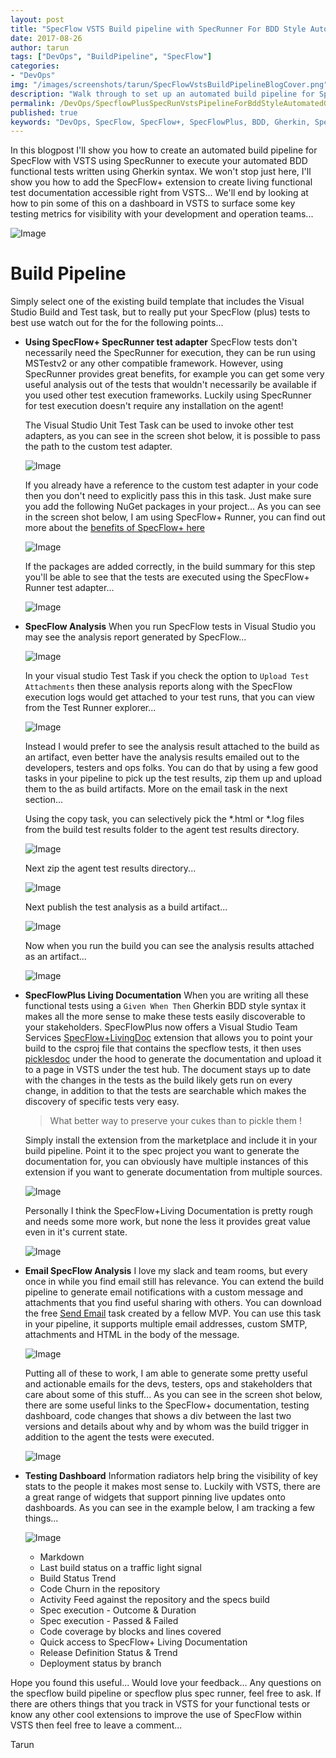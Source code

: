 ```yaml
---
layout: post
title: "SpecFlow VSTS Build pipeline with SpecRunner For BDD Style Automated Gherkin Functional Tests"
date: 2017-08-26
author: tarun
tags: ["DevOps", "BuildPipeline", "SpecFlow"]
categories:
- "DevOps"
img: "/images/screenshots/tarun/SpecFlowVstsBuildPipelineBlogCover.png"
description: "Walk through to set up an automated build pipeline for SpecFlow in Visual Studio Team Services (VSTS). How to use SpecRunner as the test adapter with Visual Studio Test task and SpecFlow+ to put SpecFlow+Living documentation with in VSTS. We'll also look at putting together a testing dashboard to surface useful application quality metrics on a dashboard."
permalink: /DevOps/SpecflowPlusSpecRunVstsPipelineForBddStyleAutomatedGherkinFunctionalTests
published: true
keywords: "DevOps, SpecFlow, SpecFlow+, SpecFlowPlus, BDD, Gherkin, SpecFlow+ Living Documentation, Gherkin, Functional Test Pipeline, SpecRunner, VSTS, Automated Build Pipleine for SpecFlow, SpecRunner with Visual Studio Test Task, SpecFlow Analysis Results in VSTS, Email Spec Analysis, Attach SpecFlow Analysis with VSTS Build, Given When Then SpecFlow Gherkin VSTS, Automated Functional Testing Pipeline in VSTS, Azure, SpecFlow Agent Setup, Set up VSTS Agent for SpecFlow, How to setup SpecFlow in VSTS, Example SpecFlow Build Pipeline, SpecRunner SpecFlow setup for VSTS, SpecFlow VSTS NuGet Packages, SpecFlow Cucumber for .NET in VSTS & TFS, SpecFlow Plus TFS, SpecRunner TFS Build Pipeline"
---
```

In this blogpost I'll show you how to create an automated build pipeline for SpecFlow with VSTS using SpecRunner to execute your automated BDD functional tests written using Gherkin syntax. We won't stop just here, I'll show you how to add the SpecFlow+ extension to create living functional test documentation accessible right from VSTS... We'll end by looking at how to pin some of this on a dashboard in VSTS to surface some key testing metrics for visibility with your development and operation teams... 
<!--more-->
![Image](/images/screenshots/tarun/SpecFlowTarget.jpg)

# Build Pipeline 
Simply select one of the existing build template that includes the Visual Studio Build and Test task, but to really put your SpecFlow (plus) tests to best use watch out for the for the following points... 

+ __Using SpecFlow+ SpecRunner test adapter__
SpecFlow tests don't necessarily need the SpecRunner for execution, they can be run using MSTestv2 or any other compatible framework. However, using SpecRunner provides great benefits, for example you can get some very useful analysis out of the tests that wouldn't necessarily be available if you used other test execution frameworks. Luckily using SpecRunner for test execution doesn't require any installation on the agent! 

    The Visual Studio Unit Test Task can be used to invoke other test adapters, as you can see in the screen shot below, it is possible to pass the path to the custom test adapter. 

    ![Image](/images/screenshots/tarun/UseVisualStudioTestTaskToRunSpecRunner.jpg)

    If you already have a reference to the custom test adapter in your code then you don't need to explicitly pass this in this task. Just make sure you add the following NuGet packages in your project... As you can see in the screen shot below, I am using SpecFlow+ Runner, you can find out more about the [benefits of SpecFlow+ here](http://specflow.org/plus/)

    ![Image](/images/screenshots/tarun/SpecFlowPlusRunner.jpg)

    If the packages are added correctly, in the build summary for this step you'll be able to see that the tests are executed using the SpecFlow+ Runner test adapter... 

    ![Image](/images/screenshots/tarun/BuildLogVsTestSpecFlowPlusRunner.jpg)

+ __SpecFlow Analysis__ 
When you run SpecFlow tests in Visual Studio you may see the analysis report generated by SpecFlow... 

    ![Image](/images/screenshots/tarun/SpecFlowAnalysisReport.jpg)

    In your visual studio Test Task if you check the option to `Upload Test Attachments` then these analysis reports along with the SpecFlow execution logs would get attached to your test runs, that you can view from the Test Runner explorer... 

    ![Image](/images/screenshots/tarun/SpecFlowAnalysisAttachment.jpg)

    Instead I would prefer to see the analysis result attached to the build as an artifact, even better have the analysis results emailed out to the developers, testers and ops folks. You can do that by using a few good tasks in your pipeline to pick up the test results, zip them up and upload them to the as build artifacts. More on the email task in the next section... 

    Using the copy task, you can selectively pick the *.html or *.log files from the build test results folder to the agent test results directory. 

    ![Image](/images/screenshots/tarun/SpecFlowCopyFileTestResults.jpg)

    Next zip the agent test results directory... 

    ![Image](/images/screenshots/tarun/SpecFlowTestAnalysisArchive.jpg)

    Next publish the test analysis as a build artifact... 

    ![Image](/images/screenshots/tarun/PublishSpecAnalysisAsBuildArtifact.jpg)

    Now when you run the build you can see the analysis results attached as an artifact...

    ![Image](/images/screenshots/tarun/SpecFlowAnalysisAttachAsArtifact.jpg)

+ __SpecFlowPlus Living Documentation__
When you are writing all these functional tests using a `Given When Then` Gherkin BDD style syntax it makes all the more sense to make these tests easily discoverable to your stakeholders. SpecFlowPlus now offers a Visual Studio Team Services [SpecFlow+LivingDoc](https://marketplace.visualstudio.com/items?itemName=techtalk.techtalk-specflow-plus) extension that allows you to point your build to the csproj file that contains the specflow tests, it then uses [picklesdoc](http://docs.picklesdoc.com/en/latest/) under the hood to generate the documentation and upload it to a page in VSTS under the test hub. The document stays up to date with the changes in the tests as the build likely gets run on every change, in addition to that the tests are searchable which makes the discovery of specific tests very easy. 

    > What better way to preserve your cukes than to pickle them !

    Simply install the extension from the marketplace and include it in your build pipeline. Point it to the spec project you want to generate the documentation for, you can obviously have multiple instances of this extension if you want to generate documentation from multiple sources.  

    ![Image](/images/screenshots/tarun/SpecFlowPlusLivingDocumentationExample.jpg)

    Personally I think the SpecFlow+Living Documentation is pretty rough and needs some more work, but none the less it provides great value even in it's current state.

    ![Image](/images/screenshots/tarun/SpecFlowPlusLivingDocumentationVsts.jpg)

+ __Email SpecFlow Analysis__
I love my slack and team rooms, but every once in while you find email still has relevance. You can extend the build pipeline to generate email notifications with a custom message and attachments that you find useful sharing with others. You can download the free [Send Email](https://marketplace.visualstudio.com/items?itemName=rvo.SendEmailTask) task created by a fellow MVP. You can use this task in your pipeline, it supports multiple email addresses, custom SMTP, attachments and HTML in the body of the message. 

    ![Image](/images/screenshots/tarun/SpecFlowEmailTask.jpg)

    Putting all of these to work, I am able to generate some pretty useful and actionable emails for the devs, testers, ops and stakeholders that care about some of this stuff... As you can see in the screen shot below, there are some useful links to the SpecFlow+ documentation, testing dashboard, code changes that shows a div between the last two versions and details about why and by whom was the build trigger in addition to the agent the tests were executed.  

    ![Image](/images/screenshots/tarun/VstsSpecFlowTestResultsEmailSummary.jpg)

+ __Testing Dashboard__ 
Information radiators help bring the visibility of key stats to the people it makes most sense to. Luckily with VSTS, there are a great range of widgets that support pinning live updates onto dashboards. As you can see in the example below, I am tracking a few things...

    ![Image](/images/screenshots/tarun/SampleTestingDashboardVsts.jpg)

    - Markdown 
    - Last build status on a traffic light signal  
    - Build Status Trend 
    - Code Churn in the repository 
    - Activity Feed against the repository and the specs build 
    - Spec execution - Outcome & Duration 
    - Spec execution - Passed & Failed
    - Code coverage by blocks and lines covered 
    - Quick access to SpecFlow+ Living Documentation
    - Release Definition Status & Trend 
    - Deployment status by branch 

Hope you found this useful... Would love your feedback... Any questions on the specflow build pipeline or specflow plus spec runner, feel free to ask. If there are others things that you track in VSTS for your functional tests or know any other cool extensions to improve the use of SpecFlow within VSTS then feel free to leave a comment... 

Tarun 